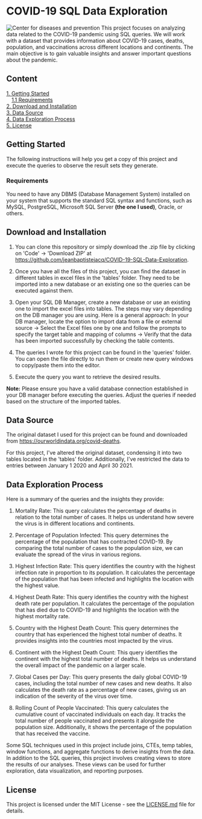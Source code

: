 # COVID-19 SQL Data Exploration
![Center for diseases and prevention](https://github.com/jeanbaptistejacq/COVID-19-SQL-Data-Exploration/assets/80902643/28aaf8a7-bb0a-4d15-99cf-93e7153244bc)
This project focuses on analyzing data related to the COVID-19 pandemic using SQL queries. 
We will work with a dataset that provides information about COVID-19 cases, deaths, population, and 
vaccinations across different locations and continents. The main objective is to gain valuable insights and answer important questions about the pandemic.
## Content

[1. Getting Started](#getting-started)  
&emsp;[1.1 Requirements](#requirements)  
[2. Download and Installation](#download-and-installation)  
[3. Data Source](#data-source)  
[4. Data Exploration Process](#data-exploration-process)  
[5. License](#license)  

## Getting Started

The following instructions will help you get a copy of this project and execute the queries to observe the result sets they generate.

### Requirements

You need to have any DBMS (Database Management System) installed on your system that supports the standard SQL syntax and functions, such as MySQL, PostgreSQL, Microsoft SQL Server **(the one I used)**, Oracle, or others.

## Download and Installation

1. You can clone this repository or simply download the .zip file by clicking on 'Code' -> 'Download ZIP' at <https://github.com/jeanbaptistejacq/COVID-19-SQL-Data-Exploration>.

2. Once you have all the files of this project, you can find the dataset in different tables in excel files in the 'tables' folder. They need to be imported into a new database or an existing one so the queries can be executed against them.

3. Open your SQL DB Manager, create a new database or use an existing one to import the excel files into tables. The steps may vary depending on the DB manager you are using. Here is a general approach: In your DB manager, locate the option to import data from a file or external source ->
Select the Excel files one by one and follow the prompts to specify the target table and mapping of columns ->
Verify that the data has been imported successfully by checking the table contents.

4. The queries I wrote for this project can be found in the 'queries' folder. You can open the file directly to run them or create new query windows to copy/paste them into the editor.  

5. Execute the query you want to retrieve the desired results.  

**Note:** Please ensure you have a valid database connection established in your DB manager before executing the queries. Adjust the queries if needed based on the structure of the imported tables.

## Data Source

The original dataset I used for this project can be found and downloaded from <https://ourworldindata.org/covid-deaths>.

For this project, I've altered the original dataset, condensing it into two tables located in the 'tables' folder. Additionally, I've restricted the data to entries between January 1 2020 and April 30 2021.

## Data Exploration Process

Here is a summary of the queries and the insights they provide:

1. Mortality Rate: This query calculates the percentage of deaths in relation to the total number of cases. It helps us understand how severe the virus is in different locations and continents.

2. Percentage of Population Infected: This query determines the percentage of the population that has contracted COVID-19. By comparing the total number of cases to the population size, we can evaluate the spread of the virus in various regions.

3. Highest Infection Rate: This query identifies the country with the highest infection rate in proportion to its population. It calculates the percentage of the population that has been infected and highlights the location with the highest value.

4. Highest Death Rate: This query identifies the country with the highest death rate per population. It calculates the percentage of the population that has died due to COVID-19 and highlights the location with the highest mortality rate.

5. Country with the Highest Death Count: This query determines the country that has experienced the highest total number of deaths. It provides insights into the countries most impacted by the virus.

6. Continent with the Highest Death Count: This query identifies the continent with the highest total number of deaths. It helps us understand the overall impact of the pandemic on a larger scale.

7. Global Cases per Day: This query presents the daily global COVID-19 cases, including the total number of new cases and new deaths. It also calculates the death rate as a percentage of new cases, giving us an indication of the severity of the virus over time.

8. Rolling Count of People Vaccinated: This query calculates the cumulative count of vaccinated individuals on each day. It tracks the total number of people vaccinated and presents it alongside the population size. Additionally, it shows the percentage of the population that has received the vaccine.

Some SQL techniques used in this project include joins, CTEs, temp tables, window functions, and aggregate functions to derive insights from the data. In addition to the SQL queries, this project involves creating views to store the results of our analyses. These views can be used for further exploration, data visualization, and reporting purposes.


## License

This project is licensed under the MIT License - see the [LICENSE.md](LICENSE) file for details.
